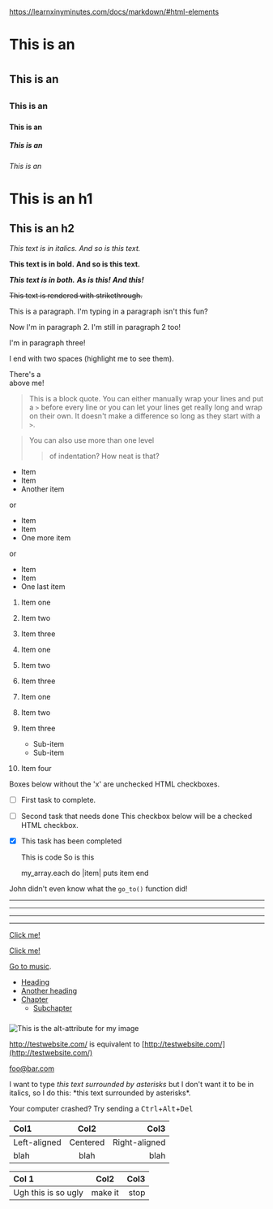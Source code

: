 https://learnxinyminutes.com/docs/markdown/#html-elements

<!--This means we can use HTML elements in Markdown, such as the comment 
element, and they won't be affected by a markdown parser. However, if you 
create an HTML element in your markdown file, you cannot use markdown syntax 
within that element's contents.-->

# This is an <h1>
## This is an <h2>
### This is an <h3>
#### This is an <h4>
##### This is an <h5>
###### This is an <h6>

This is an h1
=============

This is an h2
-------------

*This text is in italics.*
_And so is this text._

**This text is in bold.**
__And so is this text.__

***This text is in both.***
**_As is this!_**
*__And this!__*

~~This text is rendered with strikethrough.~~

This is a paragraph. I'm typing in a paragraph isn't this fun?

Now I'm in paragraph 2.
I'm still in paragraph 2 too!


I'm in paragraph three!

I end with two spaces (highlight me to see them).

There's a <br /> above me!

> This is a block quote. You can either
> manually wrap your lines and put a `>` before every line or you can let your lines get really long and wrap on their own.
> It doesn't make a difference so long as they start with a `>`.

> You can also use more than one level
>> of indentation?
> How neat is that?


* Item
* Item
* Another item

or

+ Item
+ Item
+ One more item

or

- Item
- Item
- One last item

1. Item one
2. Item two
3. Item three

1. Item one
1. Item two
1. Item three

1. Item one
2. Item two
3. Item three
    * Sub-item
    * Sub-item
4. Item four

Boxes below without the 'x' are unchecked HTML checkboxes.
- [ ] First task to complete.
- [ ] Second task that needs done
This checkbox below will be a checked HTML checkbox.
- [x] This task has been completed

    This is code
    So is this

    my_array.each do |item|
        puts item
    end

John didn't even know what the `go_to()` function did!

***
---
- - -
****************

[Click me!](http://test.com/)

[Click me!](http://test.com/ "Link to Test.com")

[Go to music](/music/).

- [Heading](#heading)
- [Another heading](#another-heading)
- [Chapter](#chapter)
  - [Subchapter <h3 />](#subchapter-h3-)

![This is the alt-attribute for my image](http://imgur.com/myimage.jpg "An optional title")

<http://testwebsite.com/> is equivalent to
[http://testwebsite.com/](http://testwebsite.com/)

<foo@bar.com>

I want to type *this text surrounded by asterisks* but I don't want it to be
in italics, so I do this: \*this text surrounded by asterisks\*.

Your computer crashed? Try sending a
<kbd>Ctrl</kbd>+<kbd>Alt</kbd>+<kbd>Del</kbd>

| Col1         | Col2     | Col3          |
| :----------- | :------: | ------------: |
| Left-aligned | Centered | Right-aligned |
| blah         | blah     | blah          |

Col 1 | Col2 | Col3
:-- | :-: | --:
Ugh this is so ugly | make it | stop

